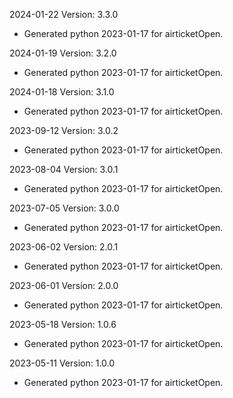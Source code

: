 2024-01-22 Version: 3.3.0
- Generated python 2023-01-17 for airticketOpen.

2024-01-19 Version: 3.2.0
- Generated python 2023-01-17 for airticketOpen.

2024-01-18 Version: 3.1.0
- Generated python 2023-01-17 for airticketOpen.

2023-09-12 Version: 3.0.2
- Generated python 2023-01-17 for airticketOpen.

2023-08-04 Version: 3.0.1
- Generated python 2023-01-17 for airticketOpen.

2023-07-05 Version: 3.0.0
- Generated python 2023-01-17 for airticketOpen.

2023-06-02 Version: 2.0.1
- Generated python 2023-01-17 for airticketOpen.

2023-06-01 Version: 2.0.0
- Generated python 2023-01-17 for airticketOpen.

2023-05-18 Version: 1.0.6
- Generated python 2023-01-17 for airticketOpen.

2023-05-11 Version: 1.0.0
- Generated python 2023-01-17 for airticketOpen.

